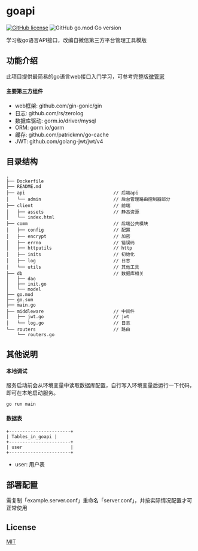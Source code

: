 # goapi
[![GitHub license](https://img.shields.io/github/license/WeixinCloud/wxcloudrun-wxcomponent)](https://goapi)
![GitHub go.mod Go version](https://img.shields.io/github/go-mod/go-version/WeixinCloud/wxcloudrun-wxcomponent)

学习版go语言API接口，改编自微信第三方平台管理工具模版

## 功能介绍
此项目提供最简易的go语言web接口入门学习，可参考完整版[微管家](github.com/WeixinCloud/wxcloudrun-wxcomponent)

#### 主要第三方组件
- web框架: github.com/gin-gonic/gin
- 日志: github.com/rs/zerolog
- 数据库驱动: gorm.io/driver/mysql
- ORM: gorm.io/gorm
- 缓存: github.com/patrickmn/go-cache
- JWT: github.com/golang-jwt/jwt/v4

## 目录结构
```
.
├── Dockerfile
├── README.md
├── api                                 // 后端api
│   └── admin                           // 后台管理路由控制器部分
├── client                              // 前端
│   ├── assets                          // 静态资源
│   └── index.html
├── comm                                // 后端公共模块
│   ├── config                          // 配置
│   ├── encrypt                         // 加密
│   ├── errno                           // 错误码
│   ├── httputils                       // http
│   ├── inits                           // 初始化
│   ├── log                             // 日志
│   └── utils                           // 其他工具
├── db                                  // 数据库相关
│   ├── dao
│   ├── init.go
│   └── model
├── go.mod
├── go.sum
├── main.go
├── middleware                          // 中间件
│   ├── jwt.go                          // jwt
│   └── log.go                          // 日志
└── routers                             // 路由
    └── routers.go

```

## 其他说明
#### 本地调试
服务启动前会从环境变量中读取数据库配置，自行写入环境变量后运行一下代码，即可在本地启动服务。
```
go run main
```

#### 数据表
```
+-----------------------+
| Tables_in_goapi |
+-----------------------+
| user                  |
+-----------------------+
```
- user: 用户表


## 部署配置
需复制「example.server.conf」重命名「server.conf」，并按实际情况配置才可正常使用

## License

[MIT](./LICENSE)

